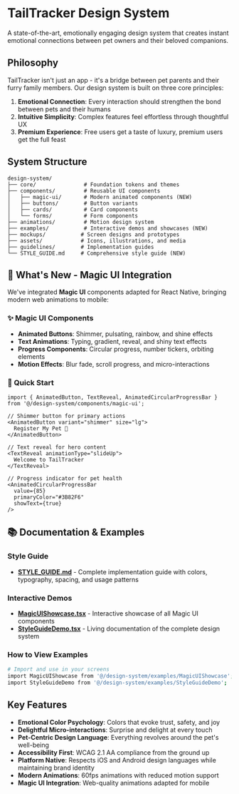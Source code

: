 # TailTracker Design System

A state-of-the-art, emotionally engaging design system that creates instant emotional connections between pet owners and their beloved companions.

## Philosophy
TailTracker isn't just an app - it's a bridge between pet parents and their furry family members. Our design system is built on three core principles:

1. **Emotional Connection**: Every interaction should strengthen the bond between pets and their humans
2. **Intuitive Simplicity**: Complex features feel effortless through thoughtful UX
3. **Premium Experience**: Free users get a taste of luxury, premium users get the full feast

## System Structure
```
design-system/
├── core/               # Foundation tokens and themes
├── components/         # Reusable UI components
│   ├── magic-ui/       # Modern animated components (NEW)
│   ├── buttons/        # Button variants
│   ├── cards/          # Card components
│   └── forms/          # Form components
├── animations/         # Motion design system
├── examples/           # Interactive demos and showcases (NEW)
├── mockups/           # Screen designs and prototypes
├── assets/            # Icons, illustrations, and media
├── guidelines/        # Implementation guides
└── STYLE_GUIDE.md     # Comprehensive style guide (NEW)
```

## 🎨 What's New - Magic UI Integration

We've integrated **Magic UI** components adapted for React Native, bringing modern web animations to mobile:

### ✨ Magic UI Components
- **Animated Buttons**: Shimmer, pulsating, rainbow, and shine effects
- **Text Animations**: Typing, gradient, reveal, and shiny text effects
- **Progress Components**: Circular progress, number tickers, orbiting elements
- **Motion Effects**: Blur fade, scroll progress, and micro-interactions

### 🚀 Quick Start
```tsx
import { AnimatedButton, TextReveal, AnimatedCircularProgressBar } from '@/design-system/components/magic-ui';

// Shimmer button for primary actions
<AnimatedButton variant="shimmer" size="lg">
  Register My Pet 🐾
</AnimatedButton>

// Text reveal for hero content
<TextReveal animationType="slideUp">
  Welcome to TailTracker
</TextReveal>

// Progress indicator for pet health
<AnimatedCircularProgressBar
  value={85}
  primaryColor="#3B82F6"
  showText={true}
/>
```

## 📚 Documentation & Examples

### Style Guide
- **[STYLE_GUIDE.md](./STYLE_GUIDE.md)** - Complete implementation guide with colors, typography, spacing, and usage patterns

### Interactive Demos
- **[MagicUIShowcase.tsx](./examples/MagicUIShowcase.tsx)** - Interactive showcase of all Magic UI components
- **[StyleGuideDemo.tsx](./examples/StyleGuideDemo.tsx)** - Living documentation of the complete design system

### How to View Examples
```bash
# Import and use in your screens
import MagicUIShowcase from '@/design-system/examples/MagicUIShowcase';
import StyleGuideDemo from '@/design-system/examples/StyleGuideDemo';
```

## Key Features
- **Emotional Color Psychology**: Colors that evoke trust, safety, and joy
- **Delightful Micro-interactions**: Surprise and delight at every touch
- **Pet-Centric Design Language**: Everything revolves around the pet's well-being
- **Accessibility First**: WCAG 2.1 AA compliance from the ground up
- **Platform Native**: Respects iOS and Android design languages while maintaining brand identity
- **Modern Animations**: 60fps animations with reduced motion support
- **Magic UI Integration**: Web-quality animations adapted for mobile